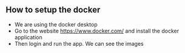 ## How to setup the docker
- We are using the docker desktop
- Go to the website https://www.docker.com/ and install the docker application
- Then login and run the app. We can see the images


